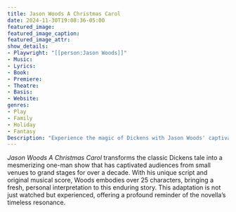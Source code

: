 ```yaml
---
title: Jason Woods A Christmas Carol
date: 2024-11-30T19:08:36-05:00
featured_image:
featured_image_caption: 
featured_image_attr:
show_details: 
- Playwright: "[[person:Jason Woods]]"
- Music: 
- Lyrics: 
- Book: 
- Premiere: 
- Theatre: 
- Basis: 
- Website: 
genres:
- Play
- Family
- Holiday
- Fantasy
Description: "Experience the magic of Dickens with Jason Woods' captivating one-man performance of *A Christmas Carol*. Discover this unique adaptation where music and storytelling bring over 25 characters to life. Don't miss this timeless holiday masterpiece!"
---
```

*Jason Woods A Christmas Carol* transforms the classic Dickens tale into a mesmerizing one-man show that has captivated audiences from small venues to grand stages for over a decade. With his unique script and original musical score, Woods embodies over 25 characters, bringing a fresh, personal interpretation to this enduring story. This adaptation is not just watched but experienced, offering a profound reminder of the novella’s timeless resonance.